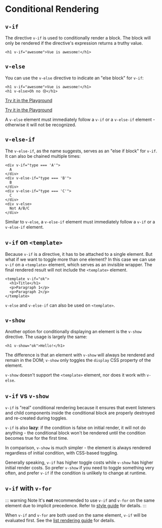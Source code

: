 # Conditional Rendering

## `v-if`

The directive `v-if` is used to conditionally render a block. The block will only be rendered if the directive's expression returns a truthy value.

```vue-html
<h1 v-if="awesome">Vue is awesome!</h1>
```

## `v-else`

You can use the `v-else` directive to indicate an "else block" for `v-if`:

```vue-html
<h1 v-if="awesome">Vue is awesome!</h1>
<h1 v-else>Oh no 😢</h1>
```

<div class="composition-api">

[Try it in the Playground](https://sfc.vuejs.org/#eyJBcHAudnVlIjoiPHNjcmlwdCBzZXR1cD5cbmltcG9ydCB7IHJlZiB9IGZyb20gJ3Z1ZSdcblxuY29uc3QgYXdlc29tZSA9IHJlZih0cnVlKVxuPC9zY3JpcHQ+XG5cbjx0ZW1wbGF0ZT5cblx0PGgxIHYtaWY9XCJhd2Vzb21lXCI+VnVlIGlzIGF3ZXNvbWUhPC9oMT5cblx0PGgxIHYtZWxzZT5PaCBubyDwn5iiPC9oMT5cbjwvdGVtcGxhdGU+IiwiaW1wb3J0LW1hcC5qc29uIjoie1xuICBcImltcG9ydHNcIjoge1xuICAgIFwidnVlXCI6IFwiaHR0cHM6Ly9zZmMudnVlanMub3JnL3Z1ZS5ydW50aW1lLmVzbS1icm93c2VyLmpzXCJcbiAgfVxufSJ9)

</div>
<div class="options-api">

[Try it in the Playground](https://sfc.vuejs.org/#eyJBcHAudnVlIjoiPHNjcmlwdD5cbmV4cG9ydCBkZWZhdWx0IHtcbiAgZGF0YSgpIHtcbiAgXHRyZXR1cm4ge1xuXHQgICAgYXdlc29tZTogdHJ1ZVxuICBcdH1cblx0fVxufVxuPC9zY3JpcHQ+XG5cbjx0ZW1wbGF0ZT5cblx0PGgxIHYtaWY9XCJhd2Vzb21lXCI+VnVlIGlzIGF3ZXNvbWUhPC9oMT5cblx0PGgxIHYtZWxzZT5PaCBubyDwn5iiPC9oMT5cbjwvdGVtcGxhdGU+IiwiaW1wb3J0LW1hcC5qc29uIjoie1xuICBcImltcG9ydHNcIjoge1xuICAgIFwidnVlXCI6IFwiaHR0cHM6Ly9zZmMudnVlanMub3JnL3Z1ZS5ydW50aW1lLmVzbS1icm93c2VyLmpzXCJcbiAgfVxufSJ9)

</div>

A `v-else` element must immediately follow a `v-if` or a `v-else-if` element - otherwise it will not be recognized.

## `v-else-if`

The `v-else-if`, as the name suggests, serves as an "else if block" for `v-if`. It can also be chained multiple times:

```vue-html
<div v-if="type === 'A'">
  A
</div>
<div v-else-if="type === 'B'">
  B
</div>
<div v-else-if="type === 'C'">
  C
</div>
<div v-else>
  Not A/B/C
</div>
```

Similar to `v-else`, a `v-else-if` element must immediately follow a `v-if` or a `v-else-if` element.

## `v-if` on `<template>`

Because `v-if` is a directive, it has to be attached to a single element. But what if we want to toggle more than one element? In this case we can use `v-if` on a `<template>` element, which serves as an invisible wrapper. The final rendered result will not include the `<template>` element.

```vue-html
<template v-if="ok">
  <h1>Title</h1>
  <p>Paragraph 1</p>
  <p>Paragraph 2</p>
</template>
```

`v-else` and `v-else-if` can also be used on `<template>`.

## `v-show`

Another option for conditionally displaying an element is the `v-show` directive. The usage is largely the same:

```vue-html
<h1 v-show="ok">Hello!</h1>
```

The difference is that an element with `v-show` will always be rendered and remain in the DOM; `v-show` only toggles the `display` CSS property of the element.

`v-show` doesn't support the `<template>` element, nor does it work with `v-else`.

## `v-if` vs `v-show`

`v-if` is "real" conditional rendering because it ensures that event listeners and child components inside the conditional block are properly destroyed and re-created during toggles.

`v-if` is also **lazy**: if the condition is false on initial render, it will not do anything - the conditional block won't be rendered until the condition becomes true for the first time.

In comparison, `v-show` is much simpler - the element is always rendered regardless of initial condition, with CSS-based toggling.

Generally speaking, `v-if` has higher toggle costs while `v-show` has higher initial render costs. So prefer `v-show` if you need to toggle something very often, and prefer `v-if` if the condition is unlikely to change at runtime.

## `v-if` with `v-for`

::: warning Note
It's **not** recommended to use `v-if` and `v-for` on the same element due to implicit precedence. Refer to [style guide](/style-guide/#avoid-v-if-with-v-for-essential) for details.
:::

When `v-if` and `v-for` are both used on the same element, `v-if` will be evaluated first. See the [list rendering guide](list#v-for-with-v-if) for details.
